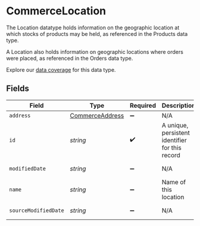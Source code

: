 # CommerceLocation

The Location datatype holds information on the geographic location at which stocks of products may be held, as referenced in the Products data type.

A Location also holds information on geographic locations where orders were placed, as referenced in the Orders data type.

Explore our [data coverage](https://knowledge.codat.io/supported-features/commerce?view=tab-by-data-type&dataType=commerce-locations) for this data type.


## Fields

| Field                                                     | Type                                                      | Required                                                  | Description                                               | Example                                                   |
| --------------------------------------------------------- | --------------------------------------------------------- | --------------------------------------------------------- | --------------------------------------------------------- | --------------------------------------------------------- |
| `address`                                                 | [CommerceAddress](../../models/shared/commerceaddress.md) | :heavy_minus_sign:                                        | N/A                                                       |                                                           |
| `id`                                                      | *string*                                                  | :heavy_check_mark:                                        | A unique, persistent identifier for this record           | 13d946f0-c5d5-42bc-b092-97ece17923ab                      |
| `modifiedDate`                                            | *string*                                                  | :heavy_minus_sign:                                        | N/A                                                       | 2022-10-23T00:00:00.000Z                                  |
| `name`                                                    | *string*                                                  | :heavy_minus_sign:                                        | Name of this location                                     |                                                           |
| `sourceModifiedDate`                                      | *string*                                                  | :heavy_minus_sign:                                        | N/A                                                       | 2022-10-23T00:00:00.000Z                                  |